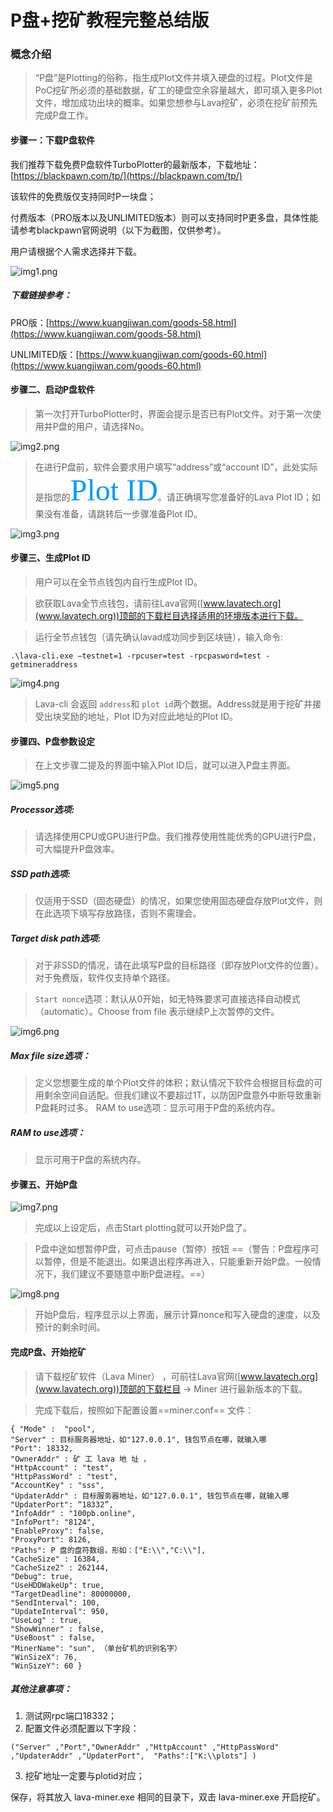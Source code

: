 # P盘+挖矿教程完整总结版

### 概念介绍

>“P盘”是Plotting的俗称，指生成Plot文件并填入硬盘的过程。Plot文件是PoC挖矿所必须的基础数据，矿工的硬盘空余容量越大，即可填入更多Plot文件，增加成功出块的概率。如果您想参与Lava挖矿，必须在挖矿前预先完成P盘工作。

#### 步骤一：下载P盘软件

我们推荐下载免费P盘软件TurboPlotter的最新版本，下载地址：[https://blackpawn.com/tp/](https://blackpawn.com/tp/)

该软件的免费版仅支持同时P一块盘；

付费版本（PRO版本以及UNLIMITED版本）则可以支持同时P更多盘，具体性能请参考blackpawn官网说明（以下为截图，仅供参考）。

用户请根据个人需求选择并下载。

![img1.png](https://github.com/lavafy/testnet/blob/master/imgs/img1.png)


##### *下载链接参考*：

PRO版：[https://www.kuangjiwan.com/goods-58.html](https://www.kuangjiwan.com/goods-58.html)

UNLIMITED版：[https://www.kuangjiwan.com/goods-60.html](https://www.kuangjiwan.com/goods-60.html)



#### 步骤二、启动P盘软件

>第一次打开TurboPlotter时，界面会提示是否已有Plot文件。对于第一次使用并P盘的用户，请选择No。

![img2.png](https://github.com/lavafy/testnet/blob/master/imgs/img2.png)

>在进行P盘前，软件会要求用户填写“address”或“account ID”，此处实际是指您的<font color=#0099ff size=12 face="黑体">Plot ID</font>。请正确填写您准备好的Lava Plot ID；如果没有准备，请跳转后一步骤准备Plot ID。

![img3.png](https://github.com/lavafy/testnet/blob/master/imgs/img3.png)



#### 步骤三、生成Plot ID

>用户可以在全节点钱包内自行生成Plot ID。

>欲获取Lava全节点钱包，请前往Lava官网([www.lavatech.org](www.lavatech.org))顶部的下载栏目选择适用的环境版本进行下载。

>运行全节点钱包（请先确认lavad成功同步到区块链），输入命令: 
```
.\lava-cli.exe –testnet=1 -rpcuser=test -rpcpasword=test -getmineraddress
```
![img4.png](https://github.com/lavafy/testnet/blob/master/imgs/img4.png)

>Lava-cli 会返回 `address`和 `plot id`两个数据。Address就是用于挖矿并接受出块奖励的地址，Plot ID为对应此地址的Plot ID。


#### 步骤四、P盘参数设定

>在上文步骤二提及的界面中输入Plot ID后，就可以进入P盘主界面。

![img5.png](https://github.com/lavafy/testnet/blob/master/imgs/img5.png)


##### Processor选项:

>请选择使用CPU或GPU进行P盘。我们推荐使用性能优秀的GPU进行P盘，可大幅提升P盘效率。

##### SSD path选项:
>仅适用于SSD（固态硬盘）的情况，如果您使用固态硬盘存放Plot文件，则在此选项下填写存放路径，否则不需理会。

##### Target disk path选项: 
>对于非SSD的情况，请在此填写P盘的目标路径（即存放Plot文件的位置）。对于免费版，软件仅支持单个路径。

>`Start nonce`选项：默认从0开始，如无特殊要求可直接选择自动模式（automatic）。Choose from file 表示继续P上次暂停的文件。

![img6.png](https://github.com/lavafy/testnet/blob/master/imgs/img6.png)

##### Max file size选项：
>定义您想要生成的单个Plot文件的体积；默认情况下软件会根据目标盘的可用剩余空间自适配。但我们建议不要超过1T，以防因P盘意外中断导致重新P盘耗时过多。
RAM to use选项：显示可用于P盘的系统内存。

##### RAM to use选项：
>显示可用于P盘的系统内存。



#### 步骤五、开始P盘

![img7.png](https://github.com/lavafy/testnet/blob/master/imgs/img7.png)


>完成以上设定后，点击Start plotting就可以开始P盘了。

>P盘中途如想暂停P盘，可点击pause（暂停）按钮 ==（警告：P盘程序可以暂停，但是不能退出。如果退出程序再进入，只能重新开始P盘。一般情况下，我们建议不要随意中断P盘进程。==）

![img8.png](https://github.com/lavafy/testnet/blob/master/imgs/img8.png)


>开始P盘后，程序显示以上界面，展示计算nonce和写入硬盘的速度，以及预计的剩余时间。


#### 完成P盘、开始挖矿

>请下载挖矿软件（Lava Miner） ，可前往Lava官网([www.lavatech.org](www.lavatech.org))顶部的下载栏目 -> Miner 进行最新版本的下载。

>完成下载后，按照如下配置设置==miner.conf== 文件：

```
{ "Mode" :  "pool",
"Server" : 目标服务器地址，如"127.0.0.1", 钱包节点在哪，就输入哪
"Port": 18332, 
"OwnerAddr" : 矿 工 lava 地 址 ，
"HttpAccount" : "test",
"HttpPassWord" : "test",
"AccountKey" : "sss",
"UpdaterAddr" : 目标服务器地址，如"127.0.0.1", 钱包节点在哪，就输入哪
"UpdaterPort": “18332”, 
"InfoAddr" : "100pb.online",
"InfoPort": "8124", 
"EnableProxy": false, 
"ProxyPort": 8126, 
"Paths": P 盘的盘符数组，形如：["E:\\","C:\\"], 
"CacheSize" : 16384, 
"CacheSize2" : 262144, 
"Debug": true, 
"UseHDDWakeUp": true, 
"TargetDeadline": 80000000, 
"SendInterval": 100, 
"UpdateInterval": 950, 
"UseLog" : true, 
"ShowWinner" : false, 
"UseBoost" : false, 
"MinerName": "sun", （单台矿机的识别名字） 
"WinSizeX": 76, 
"WinSizeY": 60 }
```

##### 其他注意事项：
1. 测试网rpc端口18332；
2. 配置文件必须配置以下字段：

```
("Server" ,"Port","OwnerAddr" ,"HttpAccount" ,"HttpPassWord" ,"UpdaterAddr" ,"UpdaterPort",  "Paths":["K:\\plots"] )
```
3. 挖矿地址一定要与plotid对应；

保存，将其放入 lava-miner.exe 相同的目录下，双击 lava-miner.exe 开启挖矿。

